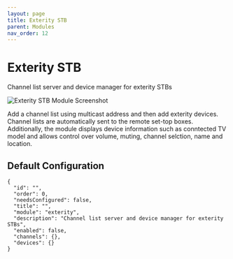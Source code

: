 ```yaml
---
layout: page
title: Exterity STB
parent: Modules
nav_order: 12
---
```


# Exterity STB

Channel list server and device manager for exterity STBs

![Exterity STB Module Screenshot](/bug/assets/images/screenshots/module-exterity.png)

Add a channel list using multicast address and then add exterity devices. Channel lists are automatically sent to the remote set-top boxes. Additionally, the module displays device information such as conntected TV model and allows control over volume, muting, channel selction, name and location.

## Default Configuration

```
{
  "id": "",
  "order": 0,
  "needsConfigured": false,
  "title": "",
  "module": "exterity",
  "description": "Channel list server and device manager for exterity STBs",
  "enabled": false,
  "channels": {},
  "devices": {}
}
```
